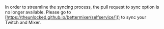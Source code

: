 In order to streamline the syncing process, the pull request to sync option is no longer available. Please go to [https://theunlocked.github.io/bettermixer/selfservice/]() to sync your Twitch and Mixer.